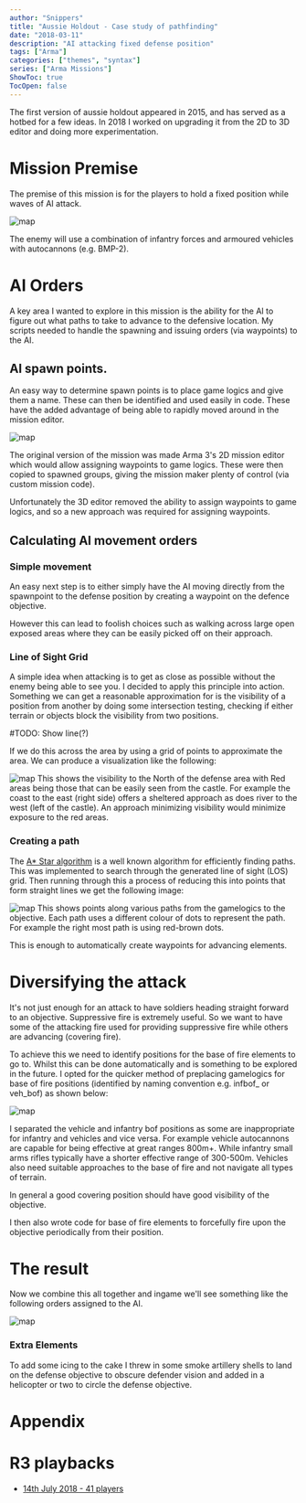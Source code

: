 ```yaml
---
author: "Snippers"
title: "Aussie Holdout - Case study of pathfinding"
date: "2018-03-11"
description: "AI attacking fixed defense position"
tags: ["Arma"]
categories: ["themes", "syntax"]
series: ["Arma Missions"]
ShowToc: true
TocOpen: false
---
```


The first version of aussie holdout appeared in 2015, and has served as a hotbed for a few ideas. In 2018 I worked on upgrading it from the 2D to 3D editor and doing more experimentation.

# Mission Premise
The premise of this mission is for the players to hold a fixed position while waves of AI attack.

![map](mission-overview.jpg)

The enemy will use a combination of infantry forces and armoured vehicles with autocannons (e.g. BMP-2).

# AI Orders
A key area I wanted to explore in this mission is the ability for the AI to figure out what paths to take to advance to the defensive location. My scripts needed to handle the spawning and issuing orders (via waypoints) to the AI.

## AI spawn points.
An easy way to determine spawn points is to place game logics and give them a name. These can then be identified and used easily in code. These have the added advantage of being able to rapidly moved around in the mission editor.

![map](spawn-game-logic.jpg)

The original version of the mission was made Arma 3's 2D mission editor which would allow assigning waypoints to game logics. These were then copied to spawned groups, giving the mission maker plenty of control (via custom mission code).

Unfortunately the 3D editor removed the ability to assign waypoints to game logics, and so a new approach was required for assigning waypoints.

## Calculating AI movement orders

### Simple movement
An easy next step is to either simply have the AI moving directly from the spawnpoint to the defense position by creating a waypoint on the defence objective. 

However this can lead to foolish choices such as walking across large open exposed areas where they can be easily picked off on their approach.

### Line of Sight Grid
A simple idea when attacking is to get as close as possible without the enemy being able to see you. I decided to apply this principle into action. Something we can get a reasonable approximation for is the visibility of a position from another by doing some intersection testing, checking if either terrain or objects block the visibility from two positions.

#TODO: Show line(?)

If we do this across the area by using a grid of points to approximate the area. We can produce a visualization like the following:

![map](visiblity-north.jpg)
This shows the visibility to the North of the defense area with Red areas being those that can be easily seen from the castle. For example the coast to the east (right side) offers a sheltered approach as does river to the west (left of the castle). An approach minimizing visibility would minimize exposure to the red areas.

### Creating a path 
The [A* Star algorithm](https://en.wikipedia.org/wiki/A*_search_algorithm) is a well known algorithm for efficiently finding paths. This was implemented to search through the generated line of sight (LOS) grid. Then running through this a process of reducing this into points that form straight lines we get the following image:

![map](low-los-paths.jpg)
This shows points along various paths from the gamelogics to the objective. Each path uses a different colour of dots to represent the path. For example the right most path is using red-brown dots.

This is enough to automatically create waypoints for advancing elements.
# Diversifying the attack
It's not just enough for an attack to have soldiers heading straight forward to an objective. Suppressive fire is extremely useful. So we want to have some of the attacking fire used for providing suppressive fire while others are advancing (covering fire).

To achieve this we need to identify positions for the base of fire elements to go to. Whilst this can be done automatically and is something to be explored in the future. I opted for the quicker method of preplacing gamelogics for base of fire positions (identified by naming convention e.g. infbof_ or veh_bof) as shown below:

![map](bof_placement.jpg)

I separated the vehicle and infantry bof positions as some are inappropriate for infantry and vehicles and vice versa. For example vehicle autocannons are capable for being effective at great ranges 800m+. While infantry small arms rifles typically have a shorter effective range of 300-500m. Vehicles also need suitable approaches to the base of fire and not navigate all types of terrain.

In general a good covering position should have good visibility of the objective.

I then also wrote code for base of fire elements to forcefully fire upon the objective periodically from their position.

# The result
Now we combine this all together and ingame we'll see something like the following orders assigned to the AI.

![map](spawned_wave.jpg)

### Extra Elements
To add some icing to the cake I threw in some smoke artillery shells to land on the defense objective to obscure defender vision and added in a helicopter or two to circle the defense objective.

# Appendix
# R3 playbacks
- [14th July 2018 - 41 players](https://1tac.tk/r3/1111/aussie-holdout-v6)